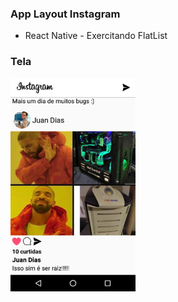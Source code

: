 ### App Layout Instagram 
- React Native -  Exercitando FlatList 

### Tela

<img src="https://github.com/DaianeM/assets/blob/main/appInsta.png" width="200">

